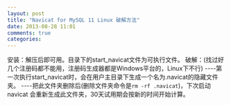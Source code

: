 ```yaml
---
layout: post
title: "Navicat for MySQL 11 Linux 破解方法"
date: 2013-08-28 11:01
comments: true
categories: 
---
```


安装：解压后即可用。目录下的start_navicat文件为可执行文件。 破解：(找过好几个注册码都不能用，注册码生成器都是Windows平台的，Linux下不行) \----第一次执行start_navicat时，会在用户主目录下生成一个名为.navicat的隐藏文件夹。 \----把此文件夹删除后(删除文件夹命令是`rm -rf .navicat`)，下次启动navicat 会重新生成此文件夹，30天试用期会按新的时间开始计算。